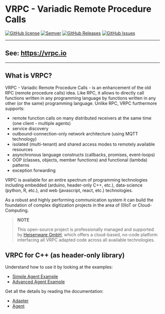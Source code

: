 # VRPC - Variadic Remote Procedure Calls

[![GitHub license](https://img.shields.io/badge/license-MIT-blue.svg)](https://raw.githubusercontent.com/heisenware/vrpc-hpp/master/LICENSE)
[![Semver](https://img.shields.io/badge/semver-2.0.0-blue)](https://semver.org/spec/v2.0.0.html)
[![GitHub Releases](https://img.shields.io/github/tag/heisenware/vrpc-hpp.svg)](https://github.com/heisenware/vrpc-hpp/tag)
[![GitHub Issues](https://img.shields.io/github/issues/heisenware/vrpc-hpp.svg)](http://github.com/heisenware/vrpc-hpp/issues)

---
## See: https://vrpc.io
---

## What is VRPC?

VRPC - Variadic Remote Procedure Calls - is an enhancement of the old RPC
(remote procedure calls) idea. Like RPC, it allows to directly call functions
written in any programming language by functions written in any other (or the
same) programming language. Unlike RPC, VRPC furthermore supports:

- remote function calls on many distributed receivers at the same time (one
  client - multiple agents)
- service discovery
- outbound-connection-only network architecture (using MQTT technology)
- isolated (multi-tenant) and shared access modes to remotely available
  resources
- asynchronous language constructs (callbacks, promises, event-loops)
- OOP (classes, objects, member functions) and functional (lambda) patterns
- exception forwarding

VRPC is available for an entire spectrum of programming technologies including
embedded (arduino, header-only C++, etc.), data-science (python, R,
etc.), and web (javascript, react, etc.) technologies.

As a robust and highly performing communication system it can build the
foundation of complex digitization projects in the area of (I)IoT or
Cloud-Computing.

> **NOTE**
>
> This open-source project is professionally managed and supported by
> [Heisenware GmbH](https://heisenware.com), which offers a cloud-based, no-code
> platform interfacing all VRPC adapted code across all available technologies.


## VRPC for C++ (as header-only library)

Understand how to use it by looking at the examples:

- [Simple Agent Example](examples/foo/README.md)
- [Advanced Agent Example](examples/bar/README.md)

Get all the details by reading the documentation:

- [Adapter](docs/adpater.md)
- [Agent](docs/agent.md)
